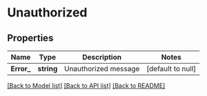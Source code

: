# Unauthorized

## Properties
Name | Type | Description | Notes
------------ | ------------- | ------------- | -------------
**Error_** | **string** | Unauthorized message | [default to null]

[[Back to Model list]](../README.md#documentation-for-models) [[Back to API list]](../README.md#documentation-for-api-endpoints) [[Back to README]](../README.md)

